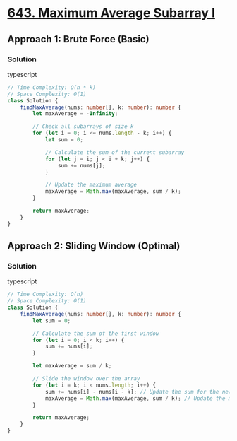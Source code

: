 # [643. Maximum Average Subarray I](https://leetcode.com/problems/maximum-average-subarray-i/)

## Approach 1: Brute Force (Basic)

### Solution
typescript
```typescript
// Time Complexity: O(n * k)
// Space Complexity: O(1)
class Solution {
    findMaxAverage(nums: number[], k: number): number {
        let maxAverage = -Infinity;

        // Check all subarrays of size k
        for (let i = 0; i <= nums.length - k; i++) {
            let sum = 0;

            // Calculate the sum of the current subarray
            for (let j = i; j < i + k; j++) {
                sum += nums[j];
            }

            // Update the maximum average
            maxAverage = Math.max(maxAverage, sum / k);
        }

        return maxAverage;
    }
}
```

## Approach 2: Sliding Window (Optimal)

### Solution
typescript
```typescript
// Time Complexity: O(n)
// Space Complexity: O(1)
class Solution {
    findMaxAverage(nums: number[], k: number): number {
        let sum = 0;

        // Calculate the sum of the first window
        for (let i = 0; i < k; i++) {
            sum += nums[i];
        }

        let maxAverage = sum / k;

        // Slide the window over the array
        for (let i = k; i < nums.length; i++) {
            sum += nums[i] - nums[i - k]; // Update the sum for the new window
            maxAverage = Math.max(maxAverage, sum / k); // Update the maximum average
        }

        return maxAverage;
    }
}
```

